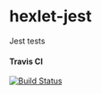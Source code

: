 # hexlet-jest
Jest tests

#### Travis CI
[![Build Status](https://travis-ci.com/YU-K/hexlet-jest.svg?branch=master)](https://travis-ci.com/YU-K/hexlet-jest)
